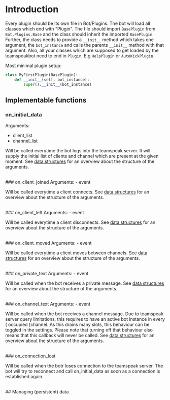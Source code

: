 # Introduction

Every plugin should be its own file in Bot/Plugins. The bot will load all classes which end with "Plugin". The file should import `BasePlugin` from `Bot.Plugins.Base` and the class should inherit the imported `BasePlugin`. Further, the class needs to provide a `__init__` method which takes one argument, the `bot_instance` and calls the parents `__init__` method with that argument. Also, all your classes which are supposed to get loaded by the teamspeakbot need to end in `Plugin`. E.g `HelpPlugin` or `AutoKickPlugin`.

Most minimal plugin setup:

```Python
class MyFirstPlugin(BasePlugin):
    def __init__(self, bot_instance):
        super().__init__(bot_instance)
```

## Implementable functions



### on_initial_data
Arguments:
- client_list
- channel_list

Will be called everytime the bot logs into the teamspeak server. It will supply the initial list of clients and channel which are present at the given moment. See [data structures](data-structures.md) for an overview about the structure of the arguments.


<br>
### on_client_joined
Arguments:
- event

Will be called everytime a client connects. See [data structures](data-structures.md) for an overview about the structure of the arguments.


<br>
### on_client_left
Arguments:
- event

Will be called everytime a client disconnects. See [data structures](data-structures.md) for an overview about the structure of the arguments.


<br>
### on_client_moved
Arguments:
- event

Will be called everytime a client moves between channels. See [data structures](data-structures.md) for an overview about the structure of the arguments.


<br>
### on_private_text
Arguments:
- event

Will be called when the bot receives a private message. See [data structures](data-structures.md) for an overview about the structure of the arguments.


<br>
### on_channel_text
Arguments:
- event

Will be called when the bot receives a channel message. Due to teamspeak server query limitations, this requires to have an active bot instance in every ( occupied )channel. As this drains many slots, this behaviour can be toggled in the settings. Please note that turning off that behaviour also means that this callback will never be called. See [data structures](data-structures.md) for an overview about the structure of the arguments.

<br>
### on_connection_lost

Will be called when the botr loses connection to the teamspeak server. The bot will try to reconnect and call on_initial_data as soon as a connection is established again.



<br>
## Managing (persistent) data
